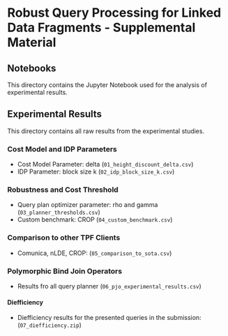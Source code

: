 # Robust Query Processing for Linked Data Fragments - Supplemental Material

## Notebooks

This directory contains the Jupyter Notebook used for the analysis of experimental results.

## Experimental Results

This directory contains all raw results from the experimental studies.

### Cost Model and IDP Parameters

- Cost Model Parameter: delta (`01_height_discount_delta.csv`)
- IDP Parameter: block size k (`02_idp_block_size_k.csv`)

### Robustness and Cost Threshold

- Query plan optimizer parameter: rho and gamma (`03_planner_thresholds.csv`)
- Custom benchmark: CROP (`04_custom_benchmark.csv`)

### Comparison to other TPF Clients

- Comunica, nLDE, CROP: (`05_comparison_to_sota.csv`)

### Polymorphic Bind Join Operators

- Results fro all query planner (`06_pjo_experimental_results.csv`)

#### Diefficiency

- Diefficiency results for the presented queries in the submission: (`07_diefficiency.zip`) 
